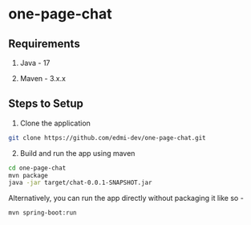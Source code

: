 # one-page-chat

## Requirements

1. Java - 17

2. Maven - 3.x.x

## Steps to Setup

1. Clone the application

```bash
git clone https://github.com/edmi-dev/one-page-chat.git
```

2. Build and run the app using maven

```bash
cd one-page-chat
mvn package
java -jar target/chat-0.0.1-SNAPSHOT.jar
```

Alternatively, you can run the app directly without packaging it like so -

```bash
mvn spring-boot:run
```
